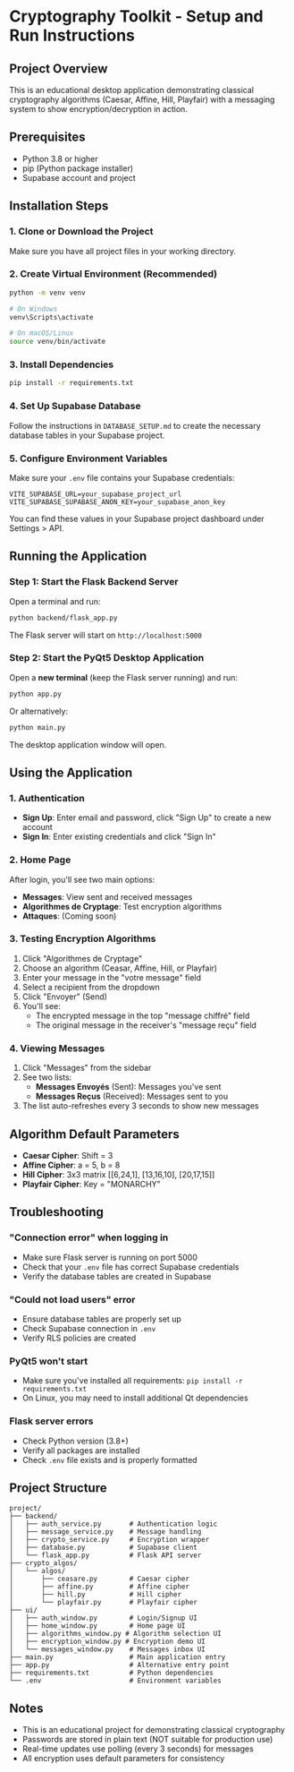 # Cryptography Toolkit - Setup and Run Instructions

## Project Overview

This is an educational desktop application demonstrating classical cryptography algorithms (Caesar, Affine, Hill, Playfair) with a messaging system to show encryption/decryption in action.

## Prerequisites

- Python 3.8 or higher
- pip (Python package installer)
- Supabase account and project

## Installation Steps

### 1. Clone or Download the Project

Make sure you have all project files in your working directory.

### 2. Create Virtual Environment (Recommended)

```bash
python -m venv venv

# On Windows
venv\Scripts\activate

# On macOS/Linux
source venv/bin/activate
```

### 3. Install Dependencies

```bash
pip install -r requirements.txt
```

### 4. Set Up Supabase Database

Follow the instructions in `DATABASE_SETUP.md` to create the necessary database tables in your Supabase project.

### 5. Configure Environment Variables

Make sure your `.env` file contains your Supabase credentials:

```
VITE_SUPABASE_URL=your_supabase_project_url
VITE_SUPABASE_SUPABASE_ANON_KEY=your_supabase_anon_key
```

You can find these values in your Supabase project dashboard under Settings > API.

## Running the Application

### Step 1: Start the Flask Backend Server

Open a terminal and run:

```bash
python backend/flask_app.py
```

The Flask server will start on `http://localhost:5000`

### Step 2: Start the PyQt5 Desktop Application

Open a **new terminal** (keep the Flask server running) and run:

```bash
python app.py
```

Or alternatively:

```bash
python main.py
```

The desktop application window will open.

## Using the Application

### 1. Authentication

- **Sign Up**: Enter email and password, click "Sign Up" to create a new account
- **Sign In**: Enter existing credentials and click "Sign In"

### 2. Home Page

After login, you'll see two main options:
- **Messages**: View sent and received messages
- **Algorithmes de Cryptage**: Test encryption algorithms
- **Attaques**: (Coming soon)

### 3. Testing Encryption Algorithms

1. Click "Algorithmes de Cryptage"
2. Choose an algorithm (Ceasar, Affine, Hill, or Playfair)
3. Enter your message in the "votre message" field
4. Select a recipient from the dropdown
5. Click "Envoyer" (Send)
6. You'll see:
   - The encrypted message in the top "message chiffré" field
   - The original message in the receiver's "message reçu" field

### 4. Viewing Messages

1. Click "Messages" from the sidebar
2. See two lists:
   - **Messages Envoyés** (Sent): Messages you've sent
   - **Messages Reçus** (Received): Messages sent to you
3. The list auto-refreshes every 3 seconds to show new messages

## Algorithm Default Parameters

- **Caesar Cipher**: Shift = 3
- **Affine Cipher**: a = 5, b = 8
- **Hill Cipher**: 3x3 matrix [[6,24,1], [13,16,10], [20,17,15]]
- **Playfair Cipher**: Key = "MONARCHY"

## Troubleshooting

### "Connection error" when logging in

- Make sure Flask server is running on port 5000
- Check that your `.env` file has correct Supabase credentials
- Verify the database tables are created in Supabase

### "Could not load users" error

- Ensure database tables are properly set up
- Check Supabase connection in `.env`
- Verify RLS policies are created

### PyQt5 won't start

- Make sure you've installed all requirements: `pip install -r requirements.txt`
- On Linux, you may need to install additional Qt dependencies

### Flask server errors

- Check Python version (3.8+)
- Verify all packages are installed
- Check `.env` file exists and is properly formatted

## Project Structure

```
project/
├── backend/
│   ├── auth_service.py       # Authentication logic
│   ├── message_service.py    # Message handling
│   ├── crypto_service.py     # Encryption wrapper
│   ├── database.py           # Supabase client
│   └── flask_app.py          # Flask API server
├── crypto_algos/
│   └── algos/
│       ├── ceasare.py        # Caesar cipher
│       ├── affine.py         # Affine cipher
│       ├── hill.py           # Hill cipher
│       └── playfair.py       # Playfair cipher
├── ui/
│   ├── auth_window.py        # Login/Signup UI
│   ├── home_window.py        # Home page UI
│   ├── algorithms_window.py # Algorithm selection UI
│   ├── encryption_window.py # Encryption demo UI
│   └── messages_window.py    # Messages inbox UI
├── main.py                   # Main application entry
├── app.py                    # Alternative entry point
├── requirements.txt          # Python dependencies
└── .env                      # Environment variables
```

## Notes

- This is an educational project for demonstrating classical cryptography
- Passwords are stored in plain text (NOT suitable for production use)
- Real-time updates use polling (every 3 seconds) for messages
- All encryption uses default parameters for consistency
